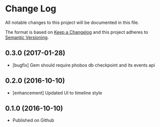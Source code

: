 # Change Log
All notable changes to this project will be documented in this file.

The format is based on [Keep a Changelog](http://keepachangelog.com/)
and this project adheres to [Semantic Versioning](http://semver.org/).

## 0.3.0 (2017-01-28)

- [bugfix] Gem should require phobos db checkpoint and its events api

## 0.2.0 (2016-10-10)

- [enhancement] Updated UI to timeline style

## 0.1.0 (2016-10-10)

- Published on Github
